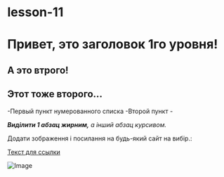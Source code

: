 # lesson-11

# Привет, это заголовок 1го уровня!


## А это втрого!
## Этот тоже второго...



-Первый пункт нумерованного списка 
-Второй пункт -

 ***Виділити 1 абзац жирним,***
 _а інший абзац курсивом._
 
 Додати зображення і посилання на будь-який сайт на вибір.:
 
 [Текст для ссылки](https://www.google.com)
 
 ![Image](https://github.com/{domestos2004}/{lesson-11}/raw/{master}/{imag}/bg.jpg)
